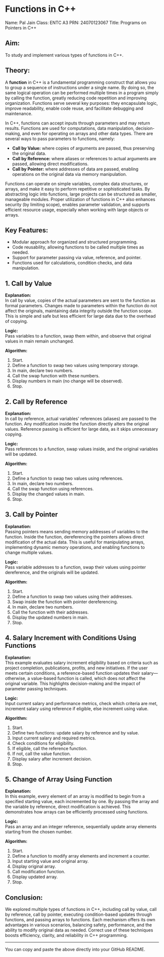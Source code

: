 # Functions in C++  

Name: Pal Jain
Class: ENTC A3
PRN: 24070123067
Title: Programs on Pointers in C++

## Aim:

To study and implement various types of functions in C++.  
 

## Theory:  

A **function** in C++ is a fundamental programming construct that allows you to group a sequence of instructions under a single name. By doing so, the same logical operation can be performed multiple times in a program simply by calling the function, greatly reducing code repetition and improving organization. Functions serve several key purposes: they encapsulate logic, improve readability, enable code reuse, and facilitate debugging and maintenance.  

In C++, functions can accept inputs through parameters and may return results. Functions are used for computations, data manipulation, decision-making, and even for operating on arrays and other data types. There are several ways to pass parameters to functions, namely:  
- **Call by Value:** where copies of arguments are passed, thus preserving the original data.  
- **Call by Reference:** where aliases or references to actual arguments are passed, allowing direct modifications.  
- **Call by Pointer:** where addresses of data are passed, enabling operations on the original data via memory manipulation.  

Functions can operate on simple variables, complex data structures, or arrays, and make it easy to perform repetitive or sophisticated tasks. By abstracting logic into functions, large projects can be structured as smaller, manageable modules. Proper utilization of functions in C++ also enhances security (by limiting scope), enables parameter validation, and supports efficient resource usage, especially when working with large objects or arrays.  

## Key Features:  

- Modular approach for organized and structured programming.  
- Code reusability, allowing functions to be called multiple times as needed.  
- Support for parameter passing via value, reference, and pointer.  
- Functions used for calculations, condition checks, and data manipulation.  

## 1. Call by Value  

**Explanation:**  
In call by value, copies of the actual parameters are sent to the function as formal parameters. Changes made to parameters within the function do not affect the originals, maintaining data integrity outside the function scope. This is simple and safe but less efficient for large data due to the overhead of copying.  

**Logic:**  
Pass variables to a function, swap them within, and observe that original values in main remain unchanged.  

**Algorithm:**  
1. Start.  
2. Define a function to swap two values using temporary storage.  
3. In main, declare two numbers.  
4. Call the swap function with these numbers.  
5. Display numbers in main (no change will be observed).  
6. Stop.  

## 2. Call by Reference  

**Explanation:**  
In call by reference, actual variables' references (aliases) are passed to the function. Any modification inside the function directly alters the original values. Reference passing is efficient for large data, as it skips unnecessary copying.  

**Logic:**  
Pass references to a function, swap values inside, and the original variables will be updated.  

**Algorithm:**  
1. Start.  
2. Define a function to swap two values using references.  
3. In main, declare two numbers.  
4. Call the swap function using references.  
5. Display the changed values in main.  
6. Stop.  

## 3. Call by Pointer  

**Explanation:**  
Passing pointers means sending memory addresses of variables to the function. Inside the function, dereferencing the pointers allows direct modification of the actual data. This is useful for manipulating arrays, implementing dynamic memory operations, and enabling functions to change multiple values.  

**Logic:**  
Pass variable addresses to a function, swap their values using pointer dereference, and the originals will be updated.  

**Algorithm:**  
1. Start.  
2. Define a function to swap two values using their addresses.  
3. Swap inside the function with pointer dereferencing.  
4. In main, declare two numbers.  
5. Call the function with their addresses.  
6. Display the updated numbers in main.  
7. Stop.  

## 4. Salary Increment with Conditions Using Functions  

**Explanation:**  
This example evaluates salary increment eligibility based on criteria such as project completion, publications, profits, and new initiatives. If the user meets certain conditions, a reference-based function updates their salary—otherwise, a value-based function is called, which does not affect the original variable. This highlights decision-making and the impact of parameter passing techniques.  

**Logic:**  
Input current salary and performance metrics, check which criteria are met, increment salary using reference if eligible, else increment using value.  

**Algorithm:**  
1. Start.  
2. Define two functions: update salary by reference and by value.  
3. Input current salary and required metrics.  
4. Check conditions for eligibility.  
5. If eligible, call the reference function.  
6. If not, call the value function.  
7. Display salary after increment decision.  
8. Stop.  

## 5. Change of Array Using Function  

**Explanation:**  
In this example, every element of an array is modified to begin from a specified starting value, each incremented by one. By passing the array and the variable by reference, direct modification is achieved. This demonstrates how arrays can be efficiently processed using functions.  

**Logic:**  
Pass an array and an integer reference, sequentially update array elements starting from the chosen number.  

**Algorithm:**  
1. Start.  
2. Define a function to modify array elements and increment a counter.  
3. Input starting value and original array.  
4. Display original array.  
5. Call modification function.  
6. Display updated array.  
7. Stop.  

## Conclusion:  

We explored multiple types of functions in C++, including call by value, call by reference, call by pointer, executing condition-based updates through functions, and passing arrays to functions. Each mechanism offers its own advantages in various scenarios, balancing safety, performance, and the ability to modify original data as needed. Correct use of these techniques boosts efficiency, clarity, and reliability in C++ programming.  

***

You can copy and paste the above directly into your GitHub README.
